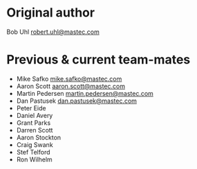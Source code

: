 # Original author
 
Bob Uhl <robert.uhl@mastec.com>

# Previous & current team-mates

- Mike Safko <mike.safko@mastec.com>
- Aaron Scott <aaron.scott@mastec.com>
- Martin Pedersen <martin.pedersen@mastec.com>
- Dan Pastusek <dan.pastusek@mastec.com>
- Peter Eide
- Daniel Avery
- Grant Parks
- Darren Scott
- Aaron Stockton
- Craig Swank
- Stef Telford
- Ron Wilhelm
